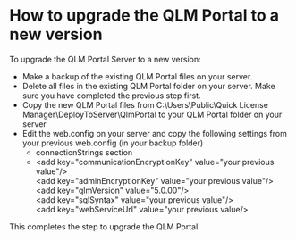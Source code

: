 # How to upgrade the QLM Portal to a new version

To upgrade the QLM Portal Server to a new version:

* Make a backup of the existing QLM Portal files on your server.
* Delete all files in the existing QLM Portal folder on your server. Make sure you have completed the previous step first.
* Copy the new QLM Portal files from C:\Users\Public\Quick License Manager\DeployToServer\QlmPortal to your QLM Portal folder on your server
* Edit the web.config on your server and copy the following settings from your previous web.config (in your backup folder)
  * connectionStrings section
  * \<add key="communicationEncryptionKey" value="your previous value"/>\
    \<add key="adminEncryptionKey" value="your previous value"/>\
    \<add key="qlmVersion" value="5.0.00"/>\
    \<add key="sqlSyntax" value="your previous value"/>\
    \<add key="webServiceUrl" value="your previous value/>

&#x20;This completes the step to upgrade the QLM Portal.
